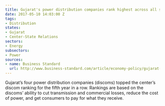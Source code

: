 ```yaml
---
title: Gujarat's power distribution companies rank highest across all states
date: 2017-05-10 14:03:00 Z
tags:
- Distribution
states:
- Gujarat
- Center-State Relations
sectors:
- Energy
subsectors:
- Power
sources:
- name: Business Standard
  url: http://www.business-standard.com/article/economy-policy/gujarat-tops-in-discom-rankings-again-117050401163_1.html
---
```


Gujarat’s four power distribution companies (discoms) topped the center’s discom ranking for the fifth year in a row. Rankings are based on the discoms’ ability to cut transmission and commercial losses, reduce the cost of power, and get consumers to pay for what they receive.